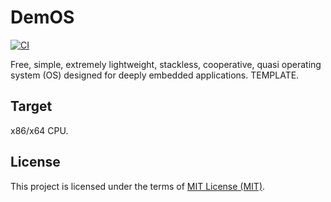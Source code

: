 # DemOS
[![CI](https://github.com/stateos/DemOS-x86-x64/actions/workflows/test.yml/badge.svg)](https://github.com/stateos/DemOS-x86-x64/actions/workflows/test.yml)

Free, simple, extremely lightweight, stackless, cooperative, quasi operating system (OS) designed for deeply embedded applications. TEMPLATE.

Target
-------

x86/x64 CPU.

License
-------

This project is licensed under the terms of [MIT License (MIT)](https://opensource.org/licenses/MIT).
